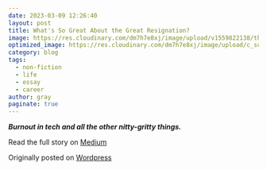 ```yaml
---
date: 2023-03-09 12:26:40
layout: post
title: What's So Great About the Great Resignation?
image: https://res.cloudinary.com/dm7h7e8xj/image/upload/v1559822138/theme9_v273a9.jpg
optimized_image: https://res.cloudinary.com/dm7h7e8xj/image/upload/c_scale,w_380/v1559822138/theme9_v273a9.jpg
category: blog
tags:
  - non-fiction
  - life
  - essay
  - career
author: gray
paginate: true
---
```



***Burnout in tech and all the other nitty-gritty things.***


Read the full story on [Medium](https://todorokis.medium.com/whats-so-great-about-the-great-resignation-5b6b092c6c24)

Originally posted on [Wordpress](https://grayinfilm.com/2023/03/09/whats-so-great-about-the-great-resignation/)
